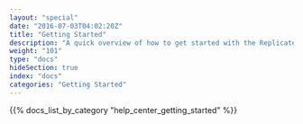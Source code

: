 ```yaml
---
layout: "special"
date: "2016-07-03T04:02:20Z"
title: "Getting Started"
description: "A quick overview of how to get started with the Replicated platform."
weight: "101"
type: "docs"
hideSection: true
index: "docs"
categories: "Getting Started"
---
```


{{% docs_list_by_category "help_center_getting_started" %}}
